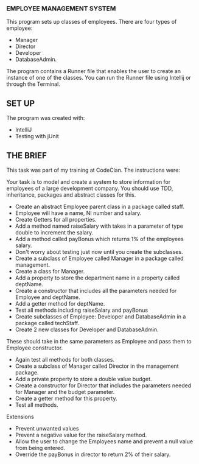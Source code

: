 ### EMPLOYEE MANAGEMENT SYSTEM

This program sets up classes of employees. There are four types of employee:
* Manager
* Director
* Developer
* DatabaseAdmin.

The program contains a Runner file that enables the user to create an instance of one of the classes. You can run the Runner file using Intellij or through the Terminal.

## SET UP
The program was created with:
* IntelliJ
* Testing with jUnit

## THE BRIEF

This task was part of my training at CodeClan. The instructions were:

Your task is to model and create a system to store information for employees of a large development company. You should use TDD, inheritance, packages and abstract classes for this.

* Create an abstract Employee parent class in a package called staff.
* Employee will have a name, NI number and salary.
* Create Getters for all properties.
* Add a method named raiseSalary with takes in a parameter of type double to increment the salary.
* Add a method called payBonus which returns 1% of the employees salary.
* Don't worry about testing just now until you create the subclasses.
* Create a subclass of Employee called Manager in a package called management.
* Create a class for Manager.
* Add a property to store the department name in a property called deptName.
* Create a constructor that includes all the parameters needed for Employee and deptName.
* Add a getter method for deptName.
* Test all methods including raiseSalary and payBonus
* Create subclasses of Employee: Developer and DatabaseAdmin in a package called techStaff.
* Create 2 new classes for Developer and DatabaseAdmin.

These should take in the same parameters as Employee and pass them to Employee constructor.
* Again test all methods for both classes.
* Create a subclass of Manager called Director in the management package.
* Add a private property to store a double value budget.
* Create a constructor for Director that includes the parameters needed for Manager and the budget parameter.
* Create a getter method for this property.
* Test all methods.

Extensions
* Prevent unwanted values
* Prevent a negative value for the raiseSalary method.
* Allow the user to change the Employees name and prevent a null value from being entered.
* Override the payBonus in director to return 2% of their salary.
